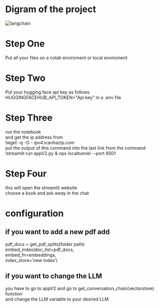 <h1> Digram of the project </h1>

![langchain](https://github.com/shadowTEM/Book-Expert-System/assets/89928048/4b8591d5-0fc5-484f-ac75-a3e10e7e0022)

<h1> Step One </h1>
Put all your files on a colab enviroment or local enviroment

<h1> Step Two </h1>
Put your hugging face api key as follows 
HUGGINGFACEHUB_API_TOKEN="Api key"
in a .env file

<h1> Step Three </h1>
run the notebook  <br>
and get the ip address from <br>
!wget -q -O - ipv4.icanhazip.com <br>
put the output of this command into the last link from the command  <br>
!streamlit run appV2.py & npx localtunnel --port 8501 <br>


<h1>Step Four</h1>
this will open the streamlit website <br>
choose a book and ask away in the chat <br>



<h1> configuration </h1>
<h2>if you want to add a new pdf add </h2>

pdf_docs = get_pdf_splits(folder path)<br>
embed_index(doc_list=pdf_docs,<br>
             embed_fn=embeddings,<br>
            index_store='new index')<br>

<h2>if you want to change the LLM </h2>
you have to go to appV2 and go to get_conversation_chain(vectorstore) function <br>
and change the LLM variable to your desired LLM

